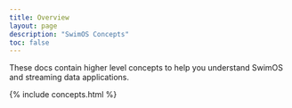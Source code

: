 ```yaml
---
title: Overview
layout: page
description: "SwimOS Concepts"
toc: false
---
```


These docs contain higher level concepts to help you understand SwimOS and streaming data applications.

{% include concepts.html %}
